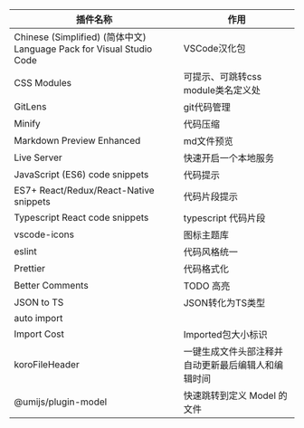 | 插件名称 | 作用 |
| --- | --- |
| Chinese (Simplified) (简体中文) Language Pack for Visual Studio Code | VSCode汉化包 |
| CSS Modules | 可提示、可跳转css module类名定义处 |
| GitLens | git代码管理 |
| Minify | 代码压缩 |
| Markdown Preview Enhanced | md文件预览 |
| Live Server | 快速开启一个本地服务 |
| JavaScript (ES6) code snippets | 代码提示 |
| ES7+ React/Redux/React-Native snippets | 代码片段提示 |
| Typescript React code snippets | typescript 代码片段 |
| vscode-icons | 图标主题库 |
| eslint | 代码风格统一 |
| Prettier | 代码格式化 |
| Better Comments | TODO 高亮 |
| JSON to TS | JSON转化为TS类型 |
| auto import |  |
| Import Cost | Imported包大小标识 |
| koroFileHeader | 一键生成文件头部注释并自动更新最后编辑人和编辑时间 |
| @umijs/plugin-model | 快速跳转到定义 Model 的文件 |

